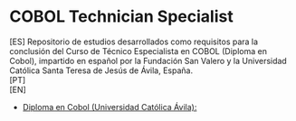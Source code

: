 # COBOL Technician Specialist

[ES] Repositorio de estudios desarrollados como requisitos para la conclusión del Curso de Técnico Especialista en COBOL (Diploma en Cobol), impartido en español por la Fundación San Valero y la Universidad Católica Santa Teresa de Jesús de Ávila, España.  
[PT]   
[EN]  

* [Diploma en Cobol (Universidad Católica Ávila):](https://github.com/fermyno/mainframe/tree/main/COBOL/Cobol-technician-specialist)  
